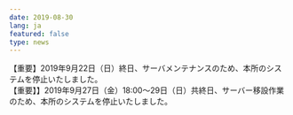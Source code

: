 ```yaml
---
date: 2019-08-30
lang: ja
featured: false
type: news
---
```

【重要】2019年9月22日（日）終日、サーバメンテナンスのため、本所のシステムを停止いたしました。<br/>
【重要】】2019年9月27日（金）18:00～29日（日）共終日、サーバー移設作業のため、本所のシステムを停止いたしました。
